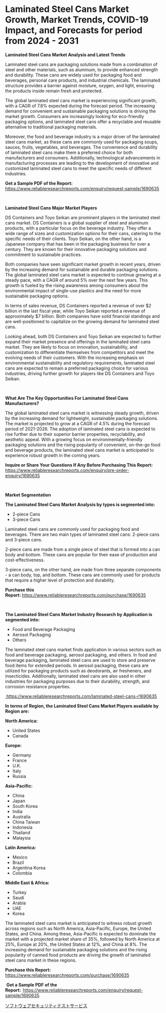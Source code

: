 <p><h1>Laminated Steel Cans Market Growth, Market Trends, COVID-19 Impact, and Forecasts for period from 2024 - 2031</h1></p><p><strong>Laminated Steel Cans Market Analysis and Latest Trends</strong></p>
<p><p>Laminated steel cans are packaging solutions made from a combination of steel and other materials, such as aluminum, to provide enhanced strength and durability. These cans are widely used for packaging food and beverages, personal care products, and industrial chemicals. The laminated structure provides a barrier against moisture, oxygen, and light, ensuring the products inside remain fresh and protected.</p><p>The global laminated steel cans market is experiencing significant growth, with a CAGR of 7.8% expected during the forecast period. The increasing demand for convenient and sustainable packaging solutions is driving the market growth. Consumers are increasingly looking for eco-friendly packaging options, and laminated steel cans offer a recyclable and reusable alternative to traditional packaging materials.</p><p>Moreover, the food and beverage industry is a major driver of the laminated steel cans market, as these cans are commonly used for packaging soups, sauces, fruits, vegetables, and beverages. The convenience and durability of laminated steel cans make them a preferred choice for both manufacturers and consumers. Additionally, technological advancements in manufacturing processes are leading to the development of innovative and customized laminated steel cans to meet the specific needs of different industries.</p></p>
<p><strong>Get a Sample PDF of the Report:&nbsp;</strong> <a href="https://www.reliableresearchreports.com/enquiry/request-sample/1690635">https://www.reliableresearchreports.com/enquiry/request-sample/1690635</a></p>
<p>&nbsp;</p>
<p><strong>Laminated Steel Cans Major Market Players</strong></p>
<p><p>DS Containers and Toyo Seikan are prominent players in the laminated steel cans market. DS Containers is a global supplier of steel and aluminum products, with a particular focus on the beverage industry. They offer a wide range of sizes and customization options for their cans, catering to the specific needs of their clients. Toyo Seikan, on the other hand, is a Japanese company that has been in the packaging business for over a century. They are known for their innovative packaging solutions and commitment to sustainable practices.</p><p>Both companies have seen significant market growth in recent years, driven by the increasing demand for sustainable and durable packaging solutions. The global laminated steel cans market is expected to continue growing at a steady pace, with a CAGR of around 5% over the next few years. This growth is fueled by the rising awareness among consumers about the environmental impact of single-use plastics and the need for more sustainable packaging options.</p><p>In terms of sales revenue, DS Containers reported a revenue of over $2 billion in the last fiscal year, while Toyo Seikan reported a revenue of approximately $7 billion. Both companies have solid financial standings and are well-positioned to capitalize on the growing demand for laminated steel cans.</p><p>Looking ahead, both DS Containers and Toyo Seikan are expected to further expand their market presence and offerings in the laminated steel cans market. They are likely to focus on innovation, sustainability, and customization to differentiate themselves from competitors and meet the evolving needs of their customers. With the increasing emphasis on environmental sustainability and regulatory requirements, laminated steel cans are expected to remain a preferred packaging choice for various industries, driving further growth for players like DS Containers and Toyo Seikan.</p></p>
<p>&nbsp;</p>
<p><strong>What Are The Key Opportunities For Laminated Steel Cans Manufacturers?</strong></p>
<p><p>The global laminated steel cans market is witnessing steady growth, driven by the increasing demand for lightweight, sustainable packaging solutions. The market is projected to grow at a CAGR of 4.5% during the forecast period of 2021-2026. The adoption of laminated steel cans is expected to rise further due to their superior barrier properties, recyclability, and aesthetic appeal. With a growing focus on environmentally-friendly packaging solutions and the rising popularity of convenient, on-the-go food and beverage products, the laminated steel cans market is anticipated to experience robust growth in the coming years.</p></p>
<p><strong>Inquire or Share Your Questions If Any Before Purchasing This Report:</strong> <a href="https://www.reliableresearchreports.com/enquiry/pre-order-enquiry/1690635">https://www.reliableresearchreports.com/enquiry/pre-order-enquiry/1690635</a></p>
<p>&nbsp;</p>
<p><strong>Market Segmentation</strong></p>
<p><strong>The Laminated Steel Cans Market Analysis by types is segmented into:</strong></p>
<p><ul><li>2-piece Cans</li><li>3-piece Cans</li></ul></p>
<p><p>Laminated steel cans are commonly used for packaging food and beverages. There are two main types of laminated steel cans: 2-piece cans and 3-piece cans. </p><p>2-piece cans are made from a single piece of steel that is formed into a can body and bottom. These cans are popular for their ease of production and cost-effectiveness.</p><p>3-piece cans, on the other hand, are made from three separate components - a can body, top, and bottom. These cans are commonly used for products that require a higher level of protection and durability.</p></p>
<p><strong>Purchase this Report:&nbsp;</strong><a href="https://www.reliableresearchreports.com/purchase/1690635">https://www.reliableresearchreports.com/purchase/1690635</a></p>
<p>&nbsp;</p>
<p><strong>The Laminated Steel Cans Market Industry Research by Application is segmented into:</strong></p>
<p><ul><li>Food and Beverage Packaging</li><li>Aerosol Packaging</li><li>Others</li></ul></p>
<p><p>The laminated steel cans market finds application in various sectors such as food and beverage packaging, aerosol packaging, and others. In food and beverage packaging, laminated steel cans are used to store and preserve food items for extended periods. In aerosol packaging, these cans are utilized for packaging products such as deodorants, air fresheners, and insecticides. Additionally, laminated steel cans are also used in other industries for packaging purposes due to their durability, strength, and corrosion resistance properties.</p></p>
<p><a href="https://www.reliableresearchreports.com/laminated-steel-cans-r1690635">&nbsp;https://www.reliableresearchreports.com/laminated-steel-cans-r1690635</a></p>
<p><strong>In terms of Region, the Laminated Steel Cans Market Players available by Region are:</strong></p>
<p>
    <p> <strong> North America: </strong>
        <ul>
            <li>United States</li>
            <li>Canada</li>
        </ul>
        </p> 
    <p> <strong> Europe: </strong>
        <ul>
            <li>Germany</li>
            <li>France</li>
            <li>U.K.</li>
            <li>Italy</li>
            <li>Russia</li>
        </ul>
        </p> 
    <p> <strong> Asia-Pacific: </strong>
        <ul>
            <li>China</li>
            <li>Japan</li>
            <li>South Korea</li>
            <li>India</li>
            <li>Australia</li>
            <li>China Taiwan</li>
            <li>Indonesia</li>
            <li>Thailand</li>
            <li>Malaysia</li>
        </ul>
        </p> 
    <p> <strong> Latin America: </strong>
        <ul>
            <li>Mexico</li>
            <li>Brazil</li>
            <li>Argentina Korea</li>
            <li>Colombia</li>
        </ul>
        </p> 
    <p> <strong> Middle East & Africa: </strong>
        <ul>
            <li>Turkey</li>
            <li>Saudi</li>
            <li>Arabia</li>
            <li>UAE</li>
            <li>Korea</li>
        </ul>
    </p>
    </p>
<p><p>The laminated steel cans market is anticipated to witness robust growth across regions such as North America, Asia-Pacific, Europe, the United States, and China. Among these, Asia-Pacific is expected to dominate the market with a projected market share of 35%, followed by North America at 25%, Europe at 20%, the United States at 12%, and China at 8%. The increasing demand for sustainable packaging solutions and the rising popularity of canned food products are driving the growth of laminated steel cans market in these regions.</p></p>
<p><strong>Purchase this Report: </strong><a href="https://www.reliableresearchreports.com/purchase/1690635">https://www.reliableresearchreports.com/purchase/1690635</a></p>
<p>&nbsp;<strong>Get a Sample PDF of the Report:&nbsp;&nbsp;</strong><a href="https://www.reliableresearchreports.com/enquiry/request-sample/1690635">https://www.reliableresearchreports.com/enquiry/request-sample/1690635</a></p>
<p><strong></strong></p>
<p><p><a href="https://github.com/oafhukehf4709715/Market-Research-Report-List-3/blob/main/9295330183325.md">ソフトウェアセキュリティテストサービス</a></p></p>